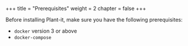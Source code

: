 +++
title = "Prerequisites"
weight = 2
chapter = false
+++

Before installing Plant-it, make sure you have the following prerequisites:
* `docker` version 3 or above
* `docker-compose`